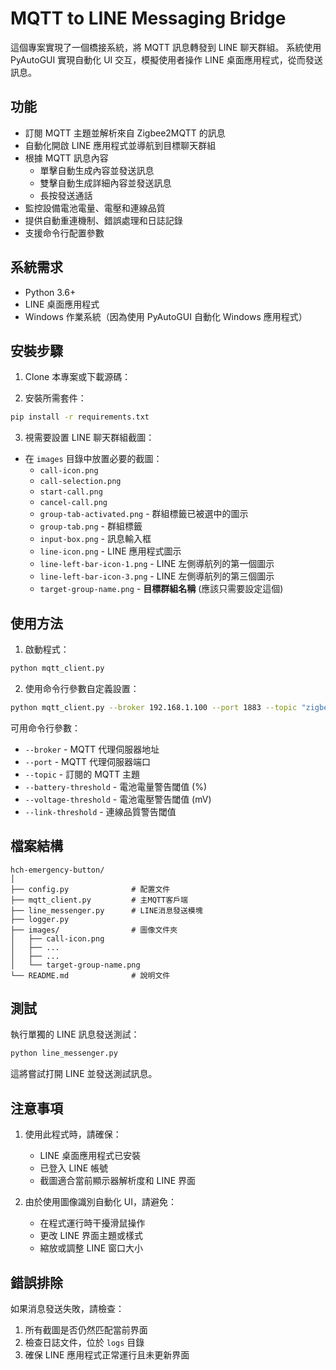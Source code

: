 # MQTT to LINE Messaging Bridge

這個專案實現了一個橋接系統，將 MQTT 訊息轉發到 LINE 聊天群組。
系統使用 PyAutoGUI 實現自動化 UI 交互，模擬使用者操作 LINE 桌面應用程式，從而發送訊息。

## 功能

- 訂閱 MQTT 主題並解析來自 Zigbee2MQTT 的訊息
- 自動化開啟 LINE 應用程式並導航到目標聊天群組
- 根據 MQTT 訊息內容
	- 單擊自動生成內容並發送訊息
	- 雙擊自動生成詳細內容並發送訊息
	- 長按發送通話
- 監控設備電池電量、電壓和連線品質
- 提供自動重連機制、錯誤處理和日誌記錄
- 支援命令行配置參數

## 系統需求

- Python 3.6+
- LINE 桌面應用程式
- Windows 作業系統（因為使用 PyAutoGUI 自動化 Windows 應用程式）

## 安裝步驟

1. Clone 本專案或下載源碼：

2. 安裝所需套件：

```bash
pip install -r requirements.txt
```

3. 視需要設置 LINE 聊天群組截圖：

- 在 `images` 目錄中放置必要的截圖：
  - `call-icon.png`
  - `call-selection.png`
  - `start-call.png`
  - `cancel-call.png`
  - `group-tab-activated.png` - 群組標籤已被選中的圖示
  - `group-tab.png` - 群組標籤
  - `input-box.png` - 訊息輸入框
  - `line-icon.png` - LINE 應用程式圖示
  - `line-left-bar-icon-1.png` - LINE 左側導航列的第一個圖示
  - `line-left-bar-icon-3.png` - LINE 左側導航列的第三個圖示
  - `target-group-name.png` - **目標群組名稱** (應該只需要設定這個)

## 使用方法

1. 啟動程式：

```bash
python mqtt_client.py
```

2. 使用命令行參數自定義設置：

```bash
python mqtt_client.py --broker 192.168.1.100 --port 1883 --topic "zigbee2mqtt/#" --battery-threshold 25
```

可用命令行參數：
- `--broker` - MQTT 代理伺服器地址
- `--port` - MQTT 代理伺服器端口
- `--topic` - 訂閱的 MQTT 主題
- `--battery-threshold` - 電池電量警告閾值 (%)
- `--voltage-threshold` - 電池電壓警告閾值 (mV)
- `--link-threshold` - 連線品質警告閾值

## 檔案結構

```
hch-emergency-button/
│
├── config.py              # 配置文件
├── mqtt_client.py         # 主MQTT客戶端
├── line_messenger.py      # LINE消息發送模塊
├── logger.py
├── images/                # 圖像文件夾
│   ├── call-icon.png
│   ├── ...
│   ├── ...
│   └── target-group-name.png
└── README.md              # 說明文件
```

## 測試

執行單獨的 LINE 訊息發送測試：

```bash
python line_messenger.py
```

這將嘗試打開 LINE 並發送測試訊息。

## 注意事項

1. 使用此程式時，請確保：
   - LINE 桌面應用程式已安裝
   - 已登入 LINE 帳號
   - 截圖適合當前顯示器解析度和 LINE 界面
   
2. 由於使用圖像識別自動化 UI，請避免：
   - 在程式運行時干擾滑鼠操作
   - 更改 LINE 界面主題或樣式
   - 縮放或調整 LINE 窗口大小

## 錯誤排除

如果消息發送失敗，請檢查：

1. 所有截圖是否仍然匹配當前界面
2. 檢查日誌文件，位於 `logs` 目錄
3. 確保 LINE 應用程式正常運行且未更新界面

